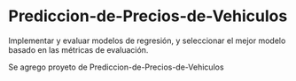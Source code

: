 # Prediccion-de-Precios-de-Vehiculos
Implementar y evaluar modelos de regresión, y seleccionar el mejor modelo basado en las métricas de evaluación.

Se agrego proyeto de  Prediccion-de-Precios-de-Vehiculos
